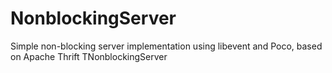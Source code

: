 # NonblockingServer
Simple non-blocking server implementation using libevent and Poco, based on Apache Thrift TNonblockingServer
